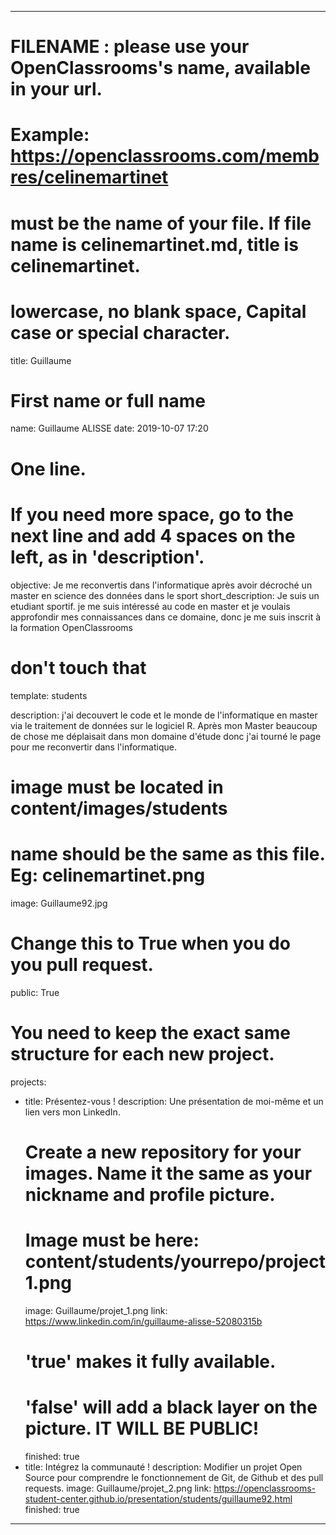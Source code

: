 ﻿---

# FILENAME : please use your OpenClassrooms's name, available in your url.
# Example: https://openclassrooms.com/membres/celinemartinet
# must be the name of your file. If file name is celinemartinet.md, title is celinemartinet.
# lowercase, no blank space, Capital case or special character.
title: Guillaume

# First name or full name
name: Guillaume ALISSE
date: 2019-10-07 17:20

# One line.
# If you need more space, go to the next line and add 4 spaces on the left, as in 'description'.
objective: Je me reconvertis dans l'informatique après avoir décroché un master en science des données dans le sport
short_description: Je suis un etudiant sportif. je me suis intéressé au code en master et je voulais approfondir mes connaissances dans ce domaine, donc je me suis inscrit à la formation OpenClassrooms 

# don't touch that
template: students


description:
    j'ai decouvert le code et le monde de l'informatique en master via le traitement de données sur le logiciel R. 
Après mon Master beaucoup de chose me déplaisait dans mon domaine d'étude donc j'ai tourné le page pour me reconvertir dans l'informatique. 


# image must be located in content/images/students
# name should be the same as this file. Eg: celinemartinet.png
image: Guillaume92.jpg

# Change this to True when you do you pull request.
public: True

# You need to keep the exact same structure for each new project.
projects:
  - title: Présentez-vous !
    description: Une présentation de moi-même et un lien vers mon LinkedIn.
    # Create a new repository for your images. Name it the same as your nickname and profile picture.
    # Image must be here: content/students/yourrepo/project1.png
    image: Guillaume/projet_1.png
    link: https://www.linkedin.com/in/guillaume-alisse-52080315b
    # 'true' makes it fully available.
    # 'false' will add a black layer on the picture. IT WILL BE PUBLIC!
    finished: true
  - title: Intégrez la communauté !
    description: Modifier un projet Open Source pour comprendre le fonctionnement de Git, de Github et des pull requests. 
    image: Guillaume/projet_2.png
    link: https://openclassrooms-student-center.github.io/presentation/students/guillaume92.html
    finished: true
  
---